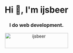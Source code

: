 <h1 align="center">Hi 👋, I'm ijsbeer</h1>
<h3 align="center">I do web development.</h3>


<p align="center"><a align="center" href="https://www.buymeacoffee.com/ijsbeer"> <img align="center" src="https://cdn.buymeacoffee.com/buttons/v2/default-yellow.png" height="50" width="210" alt="ijsbeer" /></a></p><br><br>
